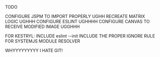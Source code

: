TODO

CONFIGURE JSPM TO IMPORT PROPERLY UGHH
RECREATE MATRIX LOGIC UGHHH
CONFIGURE ESLINT UGHHHH
CONFIGURE CANVAS TO RECEIVE MODIFIED IMAGE UGGHHH

FOR KESTRYL:
INCLUDE eslint --init
INCLUDE THE PROPER IGNORE RULE FOR SYSTEMJS MODULE RESOLVER

WHYYYYYYYYY I HATE GIT!

